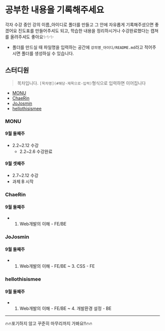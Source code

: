 # 공부한 내용을 기록해주세요
각자 수강 중인 강의 이름_아이디로 폴더를 만들고 그 안에 자유롭게 기록해주셨으면 좋겠어요
진도표를 만들어주셔도 되고, 학습한 내용을 정리하시거나 수강완료했다는 캡쳐를 올려주셔도 좋아요✨✨✨
* 폴더를 만드실 때 파일명을 입력하는 공간에 `강의명_아이디/README.md`라고 적어주시면 폴더를 생성하실 수 있습니다.
## 스터디원
> 목차입니다. `[목차명](#해당-제목으로-입력)`형식으로 입력하면 이어집니다
* [MONU](#monu)
* [ChaeRin](#ChaeRin)
* [JoJosmin](#JoJosmin)
* [hellothisismee](#temp3)

### MONU
#### 9월 둘째주
* 2.2~2.12 수강
  * 2.2~2.6 수강완료
 
#### 9월 셋째주
* 2.7~2.12 수강
* 과제 B 시작
  
### ChaeRin
#### 9월 둘째주
* 1. Web개발의 이해 - FE/BE

### JoJosmin
#### 9월 둘째주
* 1. Web개발의 이해 - FE/BE ~ 3. CSS - FE

### hellothisismee
#### 9월 둘째주
* 1. Web개발의 이해 - FE/BE ~ 4. 개발환경 설정 - BE


***
🔥🔥포기하지 않고 꾸준히 마무리까지 가봐요!!🔥🔥
